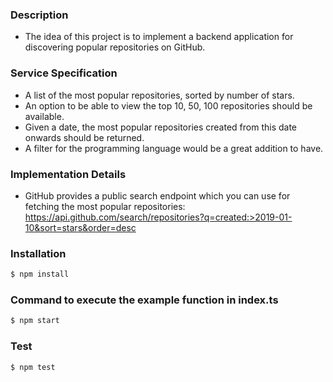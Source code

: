 ### Description

- The idea of this project is to implement a backend application for discovering popular
  repositories on GitHub.

### Service Specification

- A list of the most popular repositories, sorted by number of stars.
- An option to be able to view the top 10, 50, 100 repositories should be available.
- Given a date, the most popular repositories created from this date onwards should be returned.
- A filter for the programming language would be a great addition to have.

### Implementation Details

- GitHub provides a public search endpoint which you can use for fetching the most popular repositories:
  https://api.github.com/search/repositories?q=created:>2019-01-10&sort=stars&order=desc

### Installation

```bash
$ npm install
```

### Command to execute the example function in index.ts

```bash
$ npm start
```

### Test

```bash
$ npm test
```
